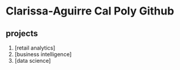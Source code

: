 # Clarissa-Aguirre Cal Poly Github
## projects

1. [retail analytics]
2. [business intelligence]
3. [data science]
